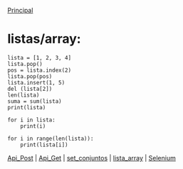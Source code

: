 [Principal](../README.md)<br/>
# listas/array:

    lista = [1, 2, 3, 4]
    lista.pop()
    pos = lista.index(2)
    lista.pop(pos)
    lista.insert(1, 5)
    del (lista[2])
    len(lista)
    suma = sum(lista)
    print(lista)

    for i in lista:
        print(i)

    for i in range(len(lista)):
        print(lista[i])

[Api_Post](API_post.md) | [Api_Get](API_Get.md)  | [set_conjuntos](set_conjunto.md) | [lista_array](lista_Array.md) | [Selenium](../Selenium/README.md)
